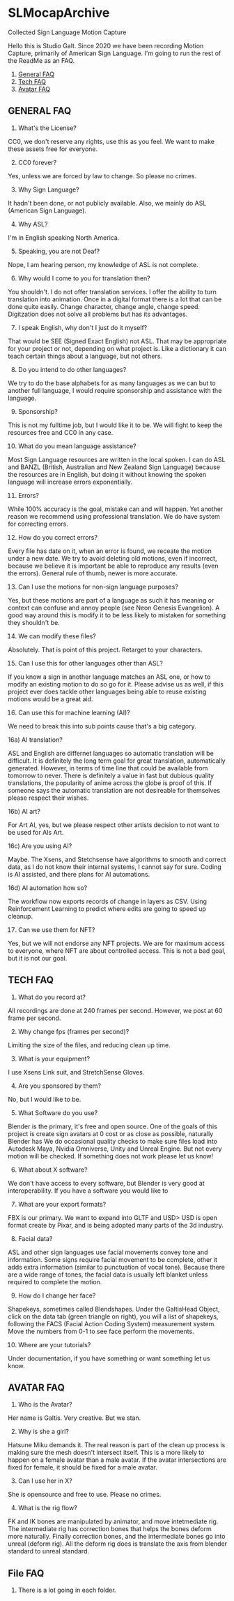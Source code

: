 # SLMocapArchive
Collected Sign Language Motion Capture  
  
Hello this is Studio Galt. Since 2020 we have been recording Motion Capture, primarily of American Sign Language. I'm going to run the rest of the ReadMe as an FAQ.
1. [General FAQ](#general_faq)
2. [Tech FAQ](#tech_faq)
3. [Avatar FAQ](#avatar_faq)

<a name="general_faq"></a>
## GENERAL FAQ

1) What's the License?

CC0, we don't reserve any rights, use this as you feel. We want to make these assets free for everyone.

2) CC0 forever?

Yes, unless we are forced by law to change. So please no crimes.

3) Why Sign Language?

It hadn't been done, or not publicly available. Also, we mainly do ASL (American Sign Language).

4) Why ASL?

I'm in English speaking North America.

5) Speaking, you are not Deaf?

Nope, I am hearing person, my knowledge of ASL is not complete.

6) Why would I come to you for translation then?

You shouldn't. I do not offer translation services. I offer the ability to turn translation into animation. Once in a digital format there is a lot that can be done quite easily. Change character, change angle, change speed. Digitzation does not solve all problems but has its advantages.

7) I speak English, why don't I just do it myself?

That would be SEE (Signed Exact English) not ASL. That may be appropriate for your project or not, depending on what project is. Like a dictionary it can teach certain things about a language, but not others.

8) Do you intend to do other languages?

We try to do the base alphabets for as many languages as we can but to another full language, I would require sponsorship and assistance with the language.

9) Sponsorship?

This is not my fulltime job, but I would like it to be. We will fight to keep the resources free and CC0 in any case.

10) What do you mean language assistance?

Most Sign Language resources are written in the local spoken. I can do ASL and BANZL (British, Australian and New Zealand Sign Language) because the resources are in English, but doing it without knowing the spoken language will increase errors exponentially.

11) Errors?

While 100% accuracy is the goal, mistake can and will happen. Yet another reason we recommend using professional translation. We do have system for correcting errors.

12) How do you correct errors?

Every file has date on it, when an error is found, we receate the motion under a new date. We try to avoid deleting old motions, even if incorrect, because we believe it is important be able to reproduce any results (even the errors). General rule of thumb, newer is more accurate. 

13) Can I use the motions for non-sign language purposes?

Yes, but these motions are part of a language as such it has meaning or context can confuse and annoy people (see Neon Genesis Evangelion). A good way around this is modify it to be less likely to mistaken for something they shouldn't be.

14) We can modify these files?

Absolutely. That is point of this project. Retarget to your characters.

15) Can I use this for other languages other than ASL?

If you know a sign in another language matches an ASL one, or how to modify an existing motion to do so go for it. Please advise us as well, if this project ever does tackle other languages being able to reuse existing motions would be a great aid.

16) Can use this for machine learning (AI)?

We need to break this into sub points cause that's a big category.

16a) AI translation?

ASL and English are differnet languages so automatic translation will be difficult. It is definitely the long term goal for great translation, automatically generated. However, in terms of time line that could be available from tomorrow to never.
There is definitely a value in fast but dubious quality translations, the popularity of anime across the globe is proof of this. If someone says the automatic translation are not desireable for themselves please respect their wishes.

16b) AI art?

For Art AI, yes, but we please respect other artists decision to not want to be used for AIs Art.

16c) Are you using AI?

Maybe. The Xsens, and Stetchsense have algorithms to smooth and correct data, as I do not know their internal systems, I cannot say for sure. Coding is AI assisted, and there plans for AI automations.

16d) AI automation how so?

The workflow now exports records of change in layers as CSV. Using Reinforcement Learning to predict where edits are going to speed up cleanup.

17) Can we use them for NFT?

Yes, but we will not endorse any NFT projects. We are for maximum access to everyone, where NFT are about controlled access. This is not a bad goal, but it is not our goal.

<a name="tech_faq"></a>
## TECH FAQ

1) What do you record at?

All recordings are done at 240 frames per second. However, we post at 60 frame per second.

2) Why change fps (frames per second)?

Limiting the size of the files, and reducing clean up time.

3) What is your equipment?

I use Xsens Link suit, and StretchSense Gloves.

4) Are you sponsored by them?

No, but I would like to be.

5) What Software do you use?

Blender is the primary, it's free and open source. One of the goals of this project is create sign avatars at 0 cost or as close as possible, naturally Blender has  We do occasional quality checks to make sure files load into Autodesk Maya, Nvidia Omniverse, Unity and Unreal Engine. But not every motion will be checked. If something does not work please let us know!

6) What about X software?

We don't have access to every software, but Blender is very good at interoperability.
If you have a software you would like to 

7) What are your export formats?

FBX is our primary. We want to expand into GLTF and USD>
USD is open format create by Pixar, and is being adopted many parts of the 3d industry.

8) Facial data?

ASL and other sign languages use facial movements convey tone and information. Some signs require facial movement to be complete, other it adds extra information (similar to punctuation of vocal tone). Because there are a wide range of tones, the facial data is usually left blanket unless required to complete the motion.

9) How do I change her face?

Shapekeys, sometimes called Blendshapes. Under the GaltisHead Object, click on the data tab (green triangle on right), you will a list of shapekeys, following the FACS (Facial Action Coding System) measurement system. Move the numbers from 0-1 to see face perform the movements.

10) Where are your tutorials?

Under documentation, if you have something or want something let us know.

<a name="avatar_faq"></a>
## AVATAR FAQ

1) Who is the Avatar?

Her name is Galtis. Very creative. But we stan.

2) Why is she a girl?

Hatsune Miku demands it. The real reason is part of the clean up process is making sure the mesh doesn't intersect itself. This is a more likely to happen on a female avatar than a male avatar. If the avatar intersections are fixed for female, it should be fixed for a male avatar.

3) Can I use her in X?

She is opensource and free to use. Please no crimes.

4) What is the rig flow?

FK and IK bones are manipulated by animator, and move intetmediate rig. The intermediate rig has correction bones that helps the bones deform more naturally. Finally correction bones, and the intermediate bones go into unreal (deform rig). All the deform rig does is translate the axis from blender standard to unreal standard.

<a name="File_faq"></a>
## File FAQ

1) There is a lot going in each folder.
